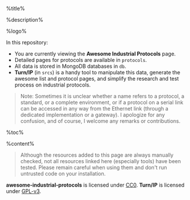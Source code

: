%title%

%description%

%logo%

In this repository:
* You are currently viewing the **Awesome Industrial Protocols** page.
* Detailed pages for protocols are available in `protocols`.
* All data is stored in MongoDB databases in `db`.
* **Turn/IP** (in `srcs`) is a handy tool to manipulate this data, generate the
  awesome list and protocol pages, and simplify the research and test process
  on industrial protocols.

> Note: Sometimes it is unclear whether a name refers to a protocol, a standard,
  or a complete environment, or if a protocol on a serial link can be accessed
  in any way from the Ethernet link (through a dedicated implementation or a
  gateway). I apologize for any confusion, and of course, I welcome any remarks
  or contributions.

%toc%

%content%

> Although the resources added to this page are always manually checked, not all
  resources linked here (especially tools) have been tested. Please remain
  careful when using them and don't run untrusted code on your installation.

**awesome-industrial-protocols** is licensed under
[CC0](https://creativecommons.org/publicdomain/zero/1.0/). **Turn/IP** is
licensed under [GPL-v3](https://www.gnu.org/licenses/gpl-3.0.en.html).
